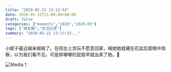 ```yaml
---
title: "2020-05-22 13:13:52"
date: 2020-05-22T11:00:00+08:00
draft: false
categories: ["moments","2020","2020-05"]
tags: ["朋友圈","生活记录"]
summary: "2020-05-22 13:13:52..."
---
```


小妮子最近越来越贼了。在阳台上贪玩不愿意回家，喊她她就藏在花盆后面暗中观察，以为我们看不见。可是胖嘟嘟的屁股早就出卖了她。🤭

![Media 1](/Moments/photos/2020-05-22/202005221313520.jpg)

